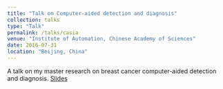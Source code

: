 ```yaml
---
title: "Talk on Computer-aided detection and diagnosis"
collection: talks
type: "Talk"
permalink: /talks/casia
venue: "Institute of Automation, Chinese Academy of Sciences"
date: 2016-07-31
location: "Beijing, China"
---
```


A talk on my master research on breast cancer computer-aided detection and diagnosis.
[Slides](http://roger-zhe-li.github.io/files/casia.pdf)

